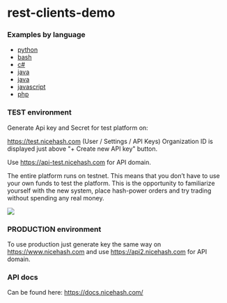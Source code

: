 # rest-clients-demo

### Examples by language

- [python](https://github.com/nicehash/rest-clients-demo/blob/master/python/nicehash.py)
- [bash](https://github.com/nicehash/rest-clients-demo/tree/master/bash)
- [c#](https://github.com/nicehash/rest-clients-demo/blob/master/c%23/connect/connect/Hpo.cs)
- [java](https://github.com/nicehash/rest-clients-demo/blob/master/java/src/main/java/Hpo.java)
- [java](https://github.com/nicehash/rest-clients-demo/blob/master/java/src/main/java/Hpo.java)
- [javascript](https://github.com/nicehash/rest-clients-demo/blob/master/javascript/hashpower.js)
- [php](https://github.com/nicehash/rest-clients-demo/wiki/php-demo)

### TEST environment

Generate Api key and Secret for test platform on:

https://test.nicehash.com (User / Settings / API Keys)
Organization ID is displayed just above "+ Create new API key" button.

Use https://api-test.nicehash.com for API domain.

The entire platform runs on testnet. This means that you don’t have to use your own funds to test the platform. This is the opportunity to familiarize yourself with the new system, place hash-power orders and try trading without spending any real money.

![](https://raw.githubusercontent.com/nicehash/rest-clients-demo/master/generate_key.gif)

### PRODUCTION environment

To use production just generate key the same way on https://www.nicehash.com and use https://api2.nicehash.com for API domain.

### API docs
Can be found here: https://docs.nicehash.com/
